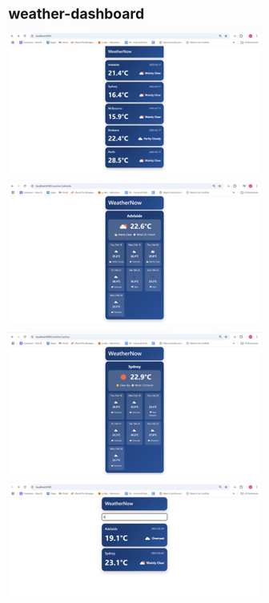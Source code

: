 # weather-dashboard
 
![alt text](image-1.png)

![alt text](image-2.png)

![alt text](image-3.png)

![alt text](image-4.png)